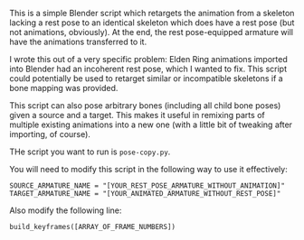This is a simple Blender script which retargets the animation from a skeleton lacking a rest pose to an identical skeleton which does have a rest pose (but not animations, obviously). At the end, the rest pose-equipped armature will have the animations transferred to it.

I wrote this out of a very specific problem: Elden Ring animations imported into Blender had an incoherent rest pose, which I wanted to fix.
This script could potentially be used to retarget similar or incompatible skeletons if a bone mapping was provided.

This script can also pose arbitrary bones (including all child bone poses) given a source and a target. This makes it useful in remixing parts of multiple existing animations into a new one (with a little bit of tweaking after importing, of course).

THe script you want to run is ```pose-copy.py```.

You will need to modify this script in the following way to use it effectively:

```
SOURCE_ARMATURE_NAME = "[YOUR_REST_POSE_ARMATURE_WITHOUT_ANIMATION]"
TARGET_ARMATURE_NAME = "[YOUR_ANIMATED_ARMATURE_WITHOUT_REST_POSE]"
```

Also modify the following line:

```
build_keyframes([ARRAY_OF_FRAME_NUMBERS])
```

